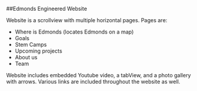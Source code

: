 ##Edmonds Engineered Website

Website is a scrollview with multiple horizontal pages.
Pages are:
- Where is Edmonds (locates Edmonds on a map)
- Goals
- Stem Camps
- Upcoming projects
- About us
- Team

Website includes embedded Youtube video, a tabView, and a photo gallery with arrows.
Various links are included throughout the website as well. 

